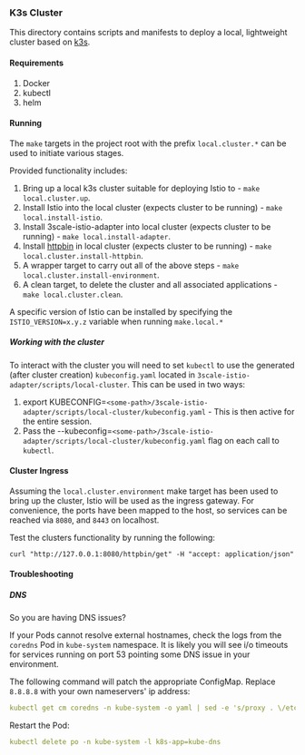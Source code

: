### K3s Cluster

This directory contains scripts and manifests to deploy a local, lightweight cluster based on [k3s](https://github.com/rancher/k3s).

#### Requirements

1. Docker
1. kubectl
1. helm

#### Running

The `make` targets in the project root with the prefix `local.cluster.*` can be used to initiate various stages.

Provided functionality includes:

1. Bring up a local k3s cluster suitable for deploying Istio to - `make local.cluster.up`.
1. Install Istio into the local cluster (expects cluster to be running) - `make local.install-istio`.
1. Install 3scale-istio-adapter into local cluster (expects cluster to be running) - `make local.install-adapter`.
1. Install [httpbin](https://httpbin.org) in local cluster (expects cluster to be running) - `make local.cluster.install-httpbin`.
1. A wrapper target to carry out all of the above steps - `make local.cluster.install-environment`.
1. A clean target, to delete the cluster and all associated applications - `make local.cluster.clean`.

A specific version of Istio can be installed by specifying the `ISTIO_VERSION=x.y.z` variable when running `make.local.*`

##### Working with the cluster

To interact with the cluster you will need to set `kubectl` to use the generated (after cluster creation) `kubeconfig.yaml` located in `3scale-istio-adapter/scripts/local-cluster`.
This can be used in two ways:

 1. export KUBECONFIG=`<some-path>/3scale-istio-adapter/scripts/local-cluster/kubeconfig.yaml` - This is then active for the entire session.
 1. Pass the --kubeconfig=`<some-path>/3scale-istio-adapter/scripts/local-cluster/kubeconfig.yaml` flag on each call to `kubectl`.


#### Cluster Ingress

Assuming the `local.cluster.environment` make target has been used to bring up the cluster, Istio will be used as the ingress gateway.
For convenience, the ports have been mapped to the host, so services can be reached via `8080`, and `8443` on localhost.

Test the clusters functionality by running the following:

`curl "http://127.0.0.1:8080/httpbin/get" -H "accept: application/json"`


#### Troubleshooting

##### DNS

So you are having DNS issues?

If your Pods cannot resolve external hostnames, check the logs from the `coredns` Pod in `kube-system` namespace.
It is likely you will see i/o timeouts for services running on port 53 pointing some DNS issue in your environment.

The following command will patch the appropriate ConfigMap. Replace `8.8.8.8` with your own nameservers' ip address:

```yaml
kubectl get cm coredns -n kube-system -o yaml | sed -e 's/proxy . \/etc\/resolv.conf/proxy . 8.8.8.8/g' | kubectl apply -f -
```

Restart the Pod:
```yaml
kubectl delete po -n kube-system -l k8s-app=kube-dns
```
